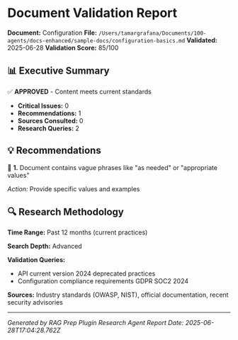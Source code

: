 # Document Validation Report

**Document:** Configuration
**File:** `/Users/tamargrafana/Documents/100-agents/docs-enhanced/sample-docs/configuration-basics.md`
**Validated:** 2025-06-28
**Validation Score:** 85/100

## 📊 Executive Summary

✅ **APPROVED** - Content meets current standards

- **Critical Issues:** 0
- **Recommendations:** 1
- **Sources Consulted:** 0
- **Research Queries:** 2

## 💡 Recommendations

💭 **1.** Document contains vague phrases like "as needed" or "appropriate values"

*Action:* Provide specific values and examples

## 🔍 Research Methodology

**Time Range:** Past 12 months (current practices)

**Search Depth:** Advanced

**Validation Queries:**
- API current version 2024 deprecated practices
- Configuration compliance requirements GDPR SOC2 2024

**Sources:** Industry standards (OWASP, NIST), official documentation, recent security advisories

---

*Generated by RAG Prep Plugin Research Agent*
*Report Date: 2025-06-28T17:04:28.762Z*
